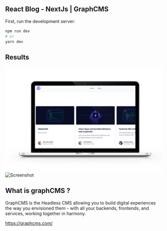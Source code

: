 
## React Blog - NextJs | GraphCMS

First, run the development server:

```bash
npm run dev
# or
yarn dev
```
## Results

![Screenshot](/public/mockup-mac.png)
![Screenshot](/public/screen-recorder.gif)



## What is graphCMS ?

GraphCMS is the Headless CMS allowing you to build digital experiences the way you envisioned them - with all your backends, frontends, and services, working together in harmony.

https://graphcms.com/


